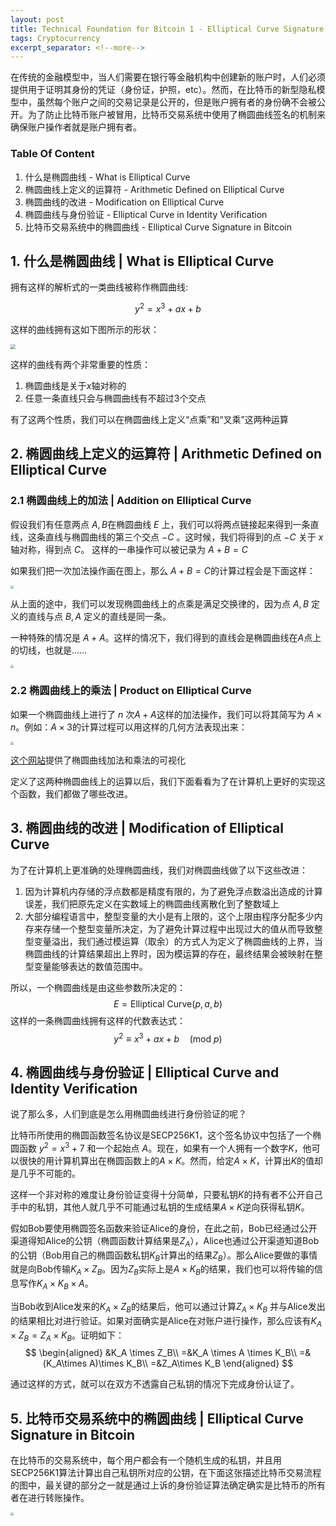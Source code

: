 ```yaml
---
layout: post
title: Technical Foundation for Bitcoin 1 - Elliptical Curve Signature Algorithm
tags: Cryptocurrency
excerpt_separator: <!--more-->
---
```

<head>
    <script src="https://cdnjs.cloudflare.com/ajax/libs/mathjax/2.7.1/MathJax.js?config=TeX-AMS-MML_HTMLorMML" type="text/javascript"></script>
    <script type="text/x-mathjax-config">
        MathJax.Hub.Config({
            tex2jax: {
            skipTags: ['script', 'noscript', 'style', 'textarea', 'pre'],
            inlineMath: [ ['$','$'], ["\\(","\\)"] ],
            displayMath: [ ['$$','$$'], ["\\[","\\]"] ],
            }
        });
    </script>
    <script src="https://markchenyutian.github.io/Markchen_Blog/Asset/JavaScript/LinkCard.js"></script>
</head>
在传统的金融模型中，当人们需要在银行等金融机构中创建新的账户时，人们必须提供用于证明其身份的凭证（身份证，护照，etc）。然而，在比特币的新型隐私模型中，虽然每个账户之间的交易记录是公开的，但是账户拥有者的身份确不会被公开。为了防止比特币账户被冒用，比特币交易系统中使用了椭圆曲线签名的机制来确保账户操作者就是账户拥有者。
<!--more-->

### Table Of Content
1. 什么是椭圆曲线 - What is Elliptical Curve
2. 椭圆曲线上定义的运算符 - Arithmetic Defined on Elliptical Curve
3. 椭圆曲线的改进 - Modification on Elliptical Curve
4. 椭圆曲线与身份验证 - Elliptical Curve in Identity Verification
5. 比特币交易系统中的椭圆曲线 - Elliptical Curve Signature in Bitcoin

## 1. 什么是椭圆曲线 | What is Elliptical Curve

拥有这样的解析式的一类曲线被称作椭圆曲线:

$$
y^2 = x^3 + ax + b
$$

这样的曲线拥有这如下图所示的形状：

<img src="https://markchenyutian.github.io/Markchen_Blog/Asset/Elliptical_Curve_1.png" style="zoom:50%"/>

这样的曲线有两个非常重要的性质：

1. 椭圆曲线是关于$x$轴对称的
2. 任意一条直线只会与椭圆曲线有不超过3个交点

有了这两个性质，我们可以在椭圆曲线上定义“点乘”和“叉乘”这两种运算

## 2. 椭圆曲线上定义的运算符 |  Arithmetic Defined on Elliptical Curve

### 2.1 椭圆曲线上的加法 | Addition on Elliptical Curve

假设我们有任意两点 $A,B$在椭圆曲线 $E$ 上，我们可以将两点链接起来得到一条直线，这条直线与椭圆曲线的第三个交点 $-C$ 。这时候，我们将得到的点 $-C$ 关于 $x$轴对称，得到点 $C$。 这样的一串操作可以被记录为 $A + B = C$

如果我们把一次加法操作画在图上，那么 $A + B = C$的计算过程会是下面这样：

<img src="https://markchenyutian.github.io/Markchen_Blog/Asset/Elliptical_Curve_2.png" style="zoom:33%"/>

从上面的途中，我们可以发现椭圆曲线上的点乘是满足交换律的，因为点 $A,B$ 定义的直线与点 $B,A$ 定义的直线是同一条。

一种特殊的情况是 $A + A$。这样的情况下，我们得到的直线会是椭圆曲线在$A$点上的切线，也就是……

<img src="https://markchenyutian.github.io/Markchen_Blog/Asset/Elliptical_Curve_3.png" style="zoom:33%"/>

### 2.2 椭圆曲线上的乘法  | Product on Elliptical Curve

如果一个椭圆曲线上进行了 $n$ 次$A + A$这样的加法操作，我们可以将其简写为 $A\times n$。例如：$A\times 3$的计算过程可以用这样的几何方法表现出来：

<img src="https://markchenyutian.github.io/Markchen_Blog/Asset/Elliptical_Curve_4.jpg" style="zoom:33%"/>

[这个网站](https://andrea.corbellini.name/ecc/interactive/reals-add.html)提供了椭圆曲线加法和乘法的可视化

定义了这两种椭圆曲线上的运算以后，我们下面看看为了在计算机上更好的实现这个函数，我们都做了哪些改进。

## 3. 椭圆曲线的改进 | Modification of Elliptical Curve

为了在计算机上更准确的处理椭圆曲线，我们对椭圆曲线做了以下这些改进：

1. 因为计算机内存储的浮点数都是精度有限的，为了避免浮点数溢出造成的计算误差，我们把原先定义在实数域上的椭圆曲线离散化到了整数域上
2. 大部分编程语言中，整型变量的大小是有上限的，这个上限由程序分配多少内存来存储一个整型变量所决定，为了避免计算过程中出现过大的值从而导致整型变量溢出，我们通过模运算（取余）的方式人为定义了椭圆曲线的上界，当椭圆曲线的计算结果超出上界时，因为模运算的存在，最终结果会被映射在整型变量能够表达的数值范围中。

所以，一个椭圆曲线是由这些参数所决定的：
$$
E = \text{Elliptical Curve}(p, a, b)
$$
这样的一条椭圆曲线拥有这样的代数表达式：
$$
y^2 \equiv x^3 + ax + b \quad (\text{mod } p)
$$

## 4. 椭圆曲线与身份验证 |  Elliptical Curve and Identity Verification

说了那么多，人们到底是怎么用椭圆曲线进行身份验证的呢？

比特币所使用的椭圆函数签名协议是SECP256K1，这个签名协议中包括了一个椭圆函数 $y^2 =x^3+7$ 和一个起始点 $A$。现在，如果有一个人拥有一个数字$K$，他可以很快的用计算机算出在椭圆函数上的$A\times K$。然而，给定$A\times K$，计算出$K$的值却是几乎不可能的。

这样一个非对称的难度让身份验证变得十分简单，只要私钥$K$的持有者不公开自己手中的私钥，其他人就几乎不可能通过私钥的生成结果$A\times K$逆向获得私钥$K$。

假如Bob要使用椭圆签名函数来验证Alice的身份，在此之前，Bob已经通过公开渠道得知Alice的公钥（椭圆函数计算结果是$Z_A$），Alice也通过公开渠道知道Bob的公钥（Bob用自己的椭圆函数私钥$K_B$计算出的结果$Z_B$）。那么Alice要做的事情就是向Bob传输$K_A \times Z_B$。因为$Z_B$实际上是$A\times K_B$的结果，我们也可以将传输的信息写作$K_A\times K_B\times A$。

当Bob收到Alice发来的$K_A\times Z_B$的结果后，他可以通过计算$Z_A \times K_B$ 并与Alice发出的结果相比对进行验证。如果对面确实是Alice在对账户进行操作，那么应该有$K_A\times Z_B = Z_A \times K_B$。证明如下：
$$
\begin{aligned}
&K_A \times Z_B\\
=&K_A \times A \times K_B\\
=&(K_A\times A)\times K_B\\
=&Z_A\times K_B
\end{aligned}
$$

通过这样的方式，就可以在双方不透露自己私钥的情况下完成身份认证了。

## 5. 比特币交易系统中的椭圆曲线 | Elliptical Curve Signature in Bitcoin

在比特币的交易系统中，每个用户都会有一个随机生成的私钥，并且用SECP256K1算法计算出自己私钥所对应的公钥，在下面这张描述比特币交易流程的图中，最关键的部分之一就是通过上诉的身份验证算法确定确实是比特币的所有者在进行转账操作。

<img src="https://markchenyutian.github.io/Markchen_Blog/Asset/Elliptical_Curve_5.png" style="zoom:33%"/>
